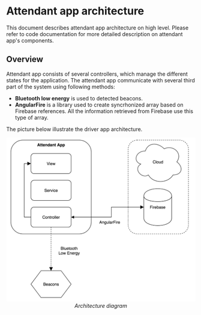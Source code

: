 # Attendant app architecture

This document describes attendant app architecture on high level. Please refer to code documentation for more detailed description on attendant app's components.

## Overview

Attendant app consists of several controllers, which manage the different states for the application. The attendant app communicate with several third part of the system using following methods:
- **Bluetooth low energy** is used to detected beacons.
- **AngularFire** is a library used to create syncrhonized array based on Firebase references. All the information retrieved from Firebase use this type of array.

The picture below illustrate the driver app architecture.

<p align="center">
  <img src="assets/generalArchitecture.png" width="600"/><br/>
  <i>Architecture diagram</i>
</p>
